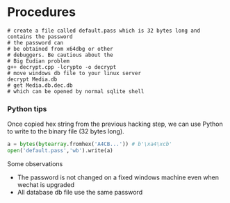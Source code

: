 # Procedures
```
# create a file called default.pass which is 32 bytes long and contains the password
# the password can
# be obtained from x64dbg or other
# debuggers. Be cautious about the
# Big Eudian problem
g++ decrypt.cpp -lcrypto -o decrypt
# move windows db file to your linux server
decrypt Media.db
# get Media.db.dec.db
# which can be opened by normal sqlite shell
```
### Python tips
Once copied hex string from the previous hacking step, we can use Python to write to the binary file (32 bytes long).
```Python
a = bytes(bytearray.fromhex('A4CB...')) # b'\xa4\xcb'
open('default.pass','wb').write(a)
```
Some observations
* The password is not changed on a fixed windows machine
  even when wechat is upgraded
* All database db file use the same password


